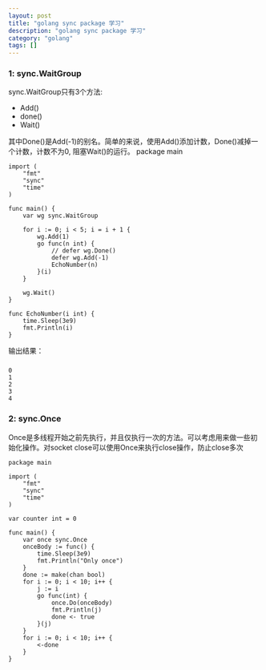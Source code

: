 ```yaml
---
layout: post
title: "golang sync package 学习"
description: "golang sync package 学习"
category: "golang"
tags: []
---
```



### 1: sync.WaitGroup

sync.WaitGroup只有3个方法:

* Add()
* done()
* Wait()

其中Done()是Add(-1)的别名。简单的来说，使用Add()添加计数，Done()减掉一个计数，计数不为0, 阻塞Wait()的运行。
package main

	import (
		"fmt"
		"sync"
		"time"
	)
	
	func main() {
		var wg sync.WaitGroup
	
		for i := 0; i < 5; i = i + 1 {
			wg.Add(1)
			go func(n int) {
				// defer wg.Done()
				defer wg.Add(-1)
				EchoNumber(n)
			}(i)
		}
	
		wg.Wait()
	}
	
	func EchoNumber(i int) {
		time.Sleep(3e9)
		fmt.Println(i)
	}

输出结果：
###
	0
	1
	2
	3
	4
###

### 2: sync.Once
Once是多线程开始之前先执行，并且仅执行一次的方法。可以考虑用来做一些初始化操作。对socket close可以使用Once来执行close操作，防止close多次

	package main
	
	import (
		"fmt"
		"sync"
		"time"
	)
	
	var counter int = 0
	
	func main() {
		var once sync.Once
		onceBody := func() {
			time.Sleep(3e9)
			fmt.Println("Only once")
		}
		done := make(chan bool)
		for i := 0; i < 10; i++ {
			j := i
			go func(int) {
				once.Do(onceBody)
				fmt.Println(j)
				done <- true
			}(j)
		}
		for i := 0; i < 10; i++ {
			<-done
		}
	}
